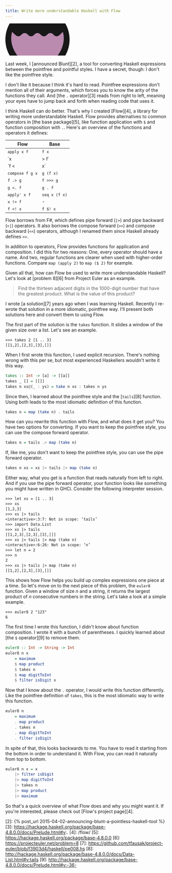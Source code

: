 ```yaml
---
title: Write more understandable Haskell with Flow
---
```


![Flow's logo][1]

Last week, I [announced Blunt][2], a tool for converting Haskell
expressions between the pointfree and pointful styles. I have a
secret, though: I don't like the pointfree style.

I don't like it because I think it's hard to read. Pointfree
expressions don't mention all of their arguments, which forces you
to know the arity of the functions they call. And [the `.` operator][3]
reads from right to left, meaning your eyes have to jump back and
forth when reading code that uses it.

I think Haskell can do better. That's why I created [Flow][4], a
library for writing more understandable Haskell. Flow provides
alternatives to common operators in [the base package][5], like
function application with `$` and function composition with `.`.
Here's an overview of the functions and operators it defines:

Flow            | Base
--------------- | -------------
`apply x f`     | `f x`
`x |> f`        | `x & f`
`f <| x`        | `f $ x`
`compose f g x` | `g (f x)`
`f .> g`        | `f >>> g`
`g <. f`        | `g . f`
`apply' x f`    | `seq x (f x)`
`x !> f`        | -
`f <! x`        | `f $! x`

Flow borrows from F#, which defines pipe forward (`|>`) and pipe
backward (`<|`) operators. It also borrows the compose forward
(`>>`) and compose backward (`<<`) operators, although I renamed
them since Haskell already defines `>>`.

In addition to operators, Flow provides functions for application
and composition. I did this for two reasons: One, every operator
should have a name. And two, regular functions are clearer when
used with higher-order functions. Compare `map (apply 2)` to `map
($ 2)` for example.

Given all that, how can Flow be used to write more understandable
Haskell? Let's look at [problem 8][6] from Project Euler as an
example.

> Find the thirteen adjacent digits in the 1000-digit number that
> have the greatest product. What is the value of this product?

I wrote [a solution][7] years ago when I was learning Haskell.
Recently I re-wrote that solution in a more idiomatic, pointfree
way. I'll present both solutions here and convert them to using
Flow.

The first part of the solution is the `takes` function. It slides
a window of the given size over a list. Let's see an example.

    >>> takes 2 [1 .. 3]
    [[1,2],[2,3],[3],[]]

When I first wrote this function, I used explicit recursion. There's
nothing wrong with this per se, but most experienced Haskellers
wouldn't write it this way.

``` hs
takes :: Int -> [a] -> [[a]]
takes _ [] = [[]]
takes n xs@(_ : ys) = take n xs : takes n ys
```

Since then, I learned about the pointfree style and the [`tails`][8]
function. Using both leads to the most idiomatic definition of this
function.

``` hs
takes n = map (take n) . tails
```

How can you rewrite this function with Flow, and what does it get
you? You have two options for converting. If you want to keep the
pointfree style, you can use the compose forward operator.

``` hs
takes n = tails .> map (take n)
```

If, like me, you don't want to keep the pointfree style, you can
use the pipe forward operator.

``` hs
takes n xs = xs |> tails |> map (take n)
```

Either way, what you get is a function that reads naturally from
left to right. And if you use the pipe forward operator, your
function looks like something you might have written in GHCi.
Consider the following interpreter session.

    >>> let xs = [1 .. 3]
    >>> xs
    [1,2,3]
    >>> xs |> tails
    <interactive>:3:7: Not in scope: ‘tails’
    >>> import Data.List
    >>> xs |> tails
    [[1,2,3],[2,3],[3],[]]
    >>> xs |> tails |> map (take n)
    <interactive>:6:26: Not in scope: ‘n’
    >>> let n = 2
    >>> n
    2
    >>> xs |> tails |> map (take n)
    [[1,2],[2,3],[3],[]]

This shows how Flow helps you build up complex expressions one piece
at a time. So let's move on to the next piece of this problem, the
`euler8` function. Given a window of size *n* and a string, it
returns the largest product of *n* consecutive numbers in the string.
Let's take a look at a simple example.

    >>> euler8 2 "123"
    6

The first time I wrote this function, I didn't know about function
composition. I wrote it with a bunch of parentheses. I quickly
learned about [the `$` operator][9] to remove them.

``` hs
euler8 :: Int -> String -> Int
euler8 n x
    = maximum
    $ map product
    $ takes n
    $ map digitToInt
    $ filter isDigit x
```

Now that I know about the `.` operator, I would write this function
differently. Like the pointfree definition of `takes`, this is the
most idiomatic way to write this function.

``` hs
euler8 n
    = maximum
    . map product
    . takes n
    . map digitToInt
    . filter isDigit
```

In spite of that, this looks backwards to me. You have to read it
starting from the bottom in order to understand it. With Flow, you
can read it naturally from top to bottom.

``` hs
euler8 n x = x
    |> filter isDigit
    |> map digitToInt
    |> takes n
    |> map product
    |> maximum
```

So that's a quick overview of what Flow does and why you might want
it. If you're interested, please check out [Flow's project page][4].

[1]: /static/images/2015/04/09/flow.svg
[2]: {% post_url 2015-04-02-announcing-blunt-a-pointless-haskell-tool %}
[3]: https://hackage.haskell.org/package/base-4.8.0.0/docs/Prelude.html#v:.
[4]: /flow/
[5]: https://hackage.haskell.org/package/base-4.8.0.0
[6]: https://projecteuler.net/problem=8
[7]: https://github.com/tfausak/project-euler/blob/f3903d4/haskell/pe008.hs
[8]: http://hackage.haskell.org/package/base-4.8.0.0/docs/Data-List.html#v:tails
[9]: http://hackage.haskell.org/package/base-4.8.0.0/docs/Prelude.html#v:-36-
